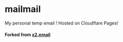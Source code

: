 # mailmail

My personal temp email !
Hosted on Cloudflare Pages!

#### Forked from [x2.email](https://github.com/jessetinell/x2.email)


